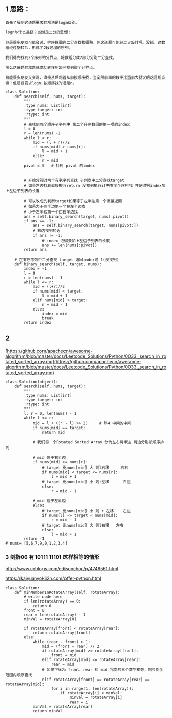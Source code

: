 ## 1 思路：

    
    首先了解到这道题要求的解法是logn级别。

    logn与什么最搭？当然是二分的思想！

    但是很多朋友可能会说，排序数组的二分查找我很熟，但这道题可能经过了旋转啊。没错，这数组经过旋转后，形成了2段递增的序列。

    我们得先找到2个序列的分界点，将数组分成2部分分别二分查找。

    那么这道题的难题就成功转移到如何找到那个分界点。

    可能很多朋友又会说，直接从后或者从前按顺序找，当突然前面的数字比当前大就说明这是断点嘛！但题目要求logn,按顺序找的话是n。


```python3
class Solution:
    def search(self, nums, target):
        """
        :type nums: List[int]
        :type target: int
        :rtype: int
        """
        # 先找到两个顺序子序列中 第二个升序数组的第一项的index
        l = 0
        r = len(nums) -1
        while l < r:
            mid = (l + r)//2
            if nums[mid] > nums[r]:
                l = mid + 1
            else:
                r = mid
        pivot = l   # 找到 pivot 的index
        
        
        # 开始分别对两个有序序列查找 子列表中二分查找target
        # 如果左边找到直接执行return 没找到执行if去右半个序列找 并记得把index加上左边子列表的长度
        
        # 可以改成先判断target如果等于左半边第一个直接返回
        # 如果大于左半边第一个在左半边找 
        # 小于左半边第一个在右半边找
        ans = self.binary_search(target, nums[:pivot])
        if ans == -1:
            ans = self.binary_search(target, nums[pivot:])
            # 右边找到的话
            if ans != -1:
                # index 记得要加上左边子列表的长度
                ans += len(nums[:pivot])
        return ans
    
    # 在有序序列中二分查找 target 返回index或-1(没找到)
    def binary_search(self, target, nums):
        index = -1
        l = 0
        r = len(nums) - 1
        while l <= r:
            mid = (l+r)//2
            if nums[mid] < target:
                l = mid + 1
            elif nums[mid] > target:
                r = mid - 1
            else:
                index = mid
                break
        return index
```
## 2 

[https://github.com/apachecn/awesome-algorithm/blob/master/docs/Leetcode_Solutions/Python/0033._search_in_rotated_sorted_array.md](https://github.com/apachecn/awesome-algorithm/blob/master/docs/Leetcode_Solutions/Python/0033._search_in_rotated_sorted_array.md)

```python3
class Solution(object):
    def search(self, nums, target):
        """
        :type nums: List[int]
        :type target: int
        :rtype: int
        """
        l, r = 0, len(nums) - 1
        while l <= r:
            mid = l + ((r - l) >> 2)     # 除4 中间的中间
            if nums[mid] == target:
                return mid
            
            # 我们将一个Rotated Sorted Array 分为左右两半边 两边分别按顺序排列 
            
            # mid 位于右半边
            if nums[mid] <= nums[r]:
                # target 比nums[mid] 大 则l右移     右右
                if nums[mid] < target <= nums[r]:
                    l = mid + 1
                # target 比nums[mid] 小 则r左移      右左
                else:
                    r = mid - 1
            
            # mid 位于左半边
            else:
                # target 比nums[mid] 小 则 r 左移    左左
                if nums[l] <= target < nums[mid]:
                    r = mid - 1
                # target 比nums[mid] 大 则l右移   左右
                else:
                    l = mid + 1
        return -1
# nums= [5,6,7,9,0,1,2,3,4]
```

### 3 剑指06  有 10111  11101 这样相等的情形

http://www.cnblogs.com/edisonchou/p/4746561.html

https://kaiyuanyokii2n.com/offer-python.html

```python3
class Solution:
    def minNumberInRotateArray(self, rotateArray):
        # write code here
        if len(rotateArray) == 0:
            return 0
        front = 0
        rear = len(rotateArray) - 1
        minVal = rotateArray[0]
        
        if rotateArray[front] < rotateArray[rear]:
            return rotateArray[front]
        else:
            while (rear - front) > 1: 
                mid = (front + rear) // 2
                if rotateArray[mid] >= rotateArray[front]:
                    front = mid
                elif rotateArray[mid] <= rotateArray[rear]:
                    rear = mid
                # 如果下标为 front、rear 和 mid 指向的三个数字相等，则只能全范围内顺序查找
                elif rotateArray[front] == rotateArray[rear] == rotateArray[mid]:
                    for i in range(1, len(rotateArray)):
                        if rotateArray[i] < minVal:
                            minVal = rotateArray[i]
                            rear = i
            minVal = rotateArray[rear]
            return minVal
````
